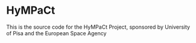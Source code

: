 # HyMPaCt
This is the source code for the HyMPaCt Project, sponsored by University of Pisa and the European Space Agency
